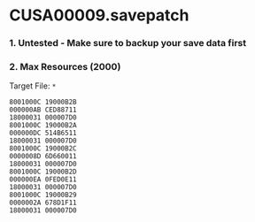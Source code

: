 # CUSA00009.savepatch

### 1. Untested - Make sure to backup your save data first
### 2. Max Resources (2000)

Target File: `*`

```
8001000C 19000B2B
000000AB CED88711
18000031 000007D0
8001000C 19000B2A
000000DC 514B6511
18000031 000007D0
8001000C 19000B2C
0000008D 6D660011
18000031 000007D0
8001000C 19000B2D
000000EA 0FED0E11
18000031 000007D0
8001000C 19000B29
0000002A 678D1F11
18000031 000007D0
```

